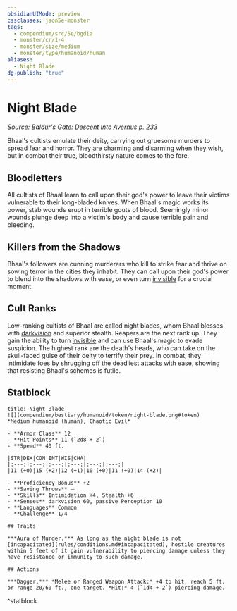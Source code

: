 ```yaml
---
obsidianUIMode: preview
cssclasses: json5e-monster
tags:
  - compendium/src/5e/bgdia
  - monster/cr/1-4
  - monster/size/medium
  - monster/type/humanoid/human
aliases:
  - Night Blade
dg-publish: "true"
---
```

# Night Blade
*Source: Baldur's Gate: Descent Into Avernus p. 233*  

Bhaal's cultists emulate their deity, carrying out gruesome murders to spread fear and horror. They are charming and disarming when they wish, but in combat their true, bloodthirsty nature comes to the fore.

## Bloodletters

All cultists of Bhaal learn to call upon their god's power to leave their victims vulnerable to their long-bladed knives. When Bhaal's magic works its power, stab wounds erupt in terrible gouts of blood. Seemingly minor wounds plunge deep into a victim's body and cause terrible pain and bleeding.

## Killers from the Shadows

Bhaal's followers are cunning murderers who kill to strike fear and thrive on sowing terror in the cities they inhabit. They can call upon their god's power to blend into the shadows with ease, or even turn [invisible](rules/conditions.md#invisible) for a crucial moment.

## Cult Ranks

Low-ranking cultists of Bhaal are called night blades, whom Bhaal blesses with [darkvision](rules/senses.md#darkvision) and superior stealth. Reapers are the next rank up. They gain the ability to turn [invisible](rules/conditions.md#invisible) and can use Bhaal's magic to evade suspicion. The highest rank are the death's heads, who can take on the skull-faced guise of their deity to terrify their prey. In combat, they intimidate foes by shrugging off the deadliest attacks with ease, showing that resisting Bhaal's schemes is futile.

## Statblock

```ad-statblock
title: Night Blade
![](compendium/bestiary/humanoid/token/night-blade.png#token)
*Medium humanoid (human), Chaotic Evil*

- **Armor Class** 12 
- **Hit Points** 11 (`2d8 + 2`)
- **Speed** 40 ft.

|STR|DEX|CON|INT|WIS|CHA|
|:---:|:---:|:---:|:---:|:---:|:---:|
|11 (+0)|15 (+2)|12 (+1)|10 (+0)|11 (+0)|14 (+2)|

- **Proficiency Bonus** +2
- **Saving Throws** ⏤
- **Skills** Intimidation +4, Stealth +6
- **Senses** darkvision 60, passive Perception 10
- **Languages** Common
- **Challenge** 1/4

## Traits

***Aura of Murder.*** As long as the night blade is not [incapacitated](rules/conditions.md#incapacitated), hostile creatures within 5 feet of it gain vulnerability to piercing damage unless they have resistance or immunity to such damage.

## Actions

***Dagger.*** *Melee or Ranged Weapon Attack:* +4 to hit, reach 5 ft. or range 20/60 ft., one target. *Hit:* 4 (`1d4 + 2`) piercing damage.
```
^statblock